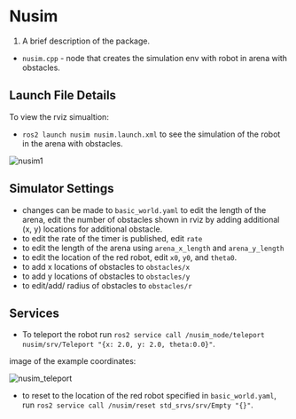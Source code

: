 # Nusim 
1. A brief description of the package.
* `nusim.cpp` - node that creates the simulation env with robot in arena with obstacles.

## Launch File Details
To view the rviz simualtion:
* `ros2 launch nusim nusim.launch.xml` to see the simulation of the robot in the arena with obstacles.

![nusim1](https://github.com/ME495-Navigation/slam-project-dbarsoum/assets/117933155/91fe1f73-a8da-42d9-80bc-8df10d21e5ff)


## Simulator Settings
* changes can be made to `basic_world.yaml` to edit the length of the arena, edit the number of obstacles shown in rviz by adding additional (x, y) locations for additional obstacle.
* to edit the rate of the timer is published, edit `rate`
* to edit the length of the arena using `arena_x_length` and `arena_y_length`
* to edit the location of the red robot, edit `x0`, `y0`, and `theta0`.
* to add x locations of obstacles to `obstacles/x`
* to add y locations of obstacles to `obstacles/y`
* to edit/add/ radius of obstacles to `obstacles/r`

## Services
* To teleport the robot run `ros2 service call /nusim_node/teleport nusim/srv/Teleport "{x: 2.0, y: 2.0, theta:0.0}"`.

image of the example coordinates:

![nusim_teleport](https://github.com/ME495-Navigation/slam-project-dbarsoum/assets/117933155/ac74a3ae-b33d-43bd-943b-39775075037e)

* to reset to the location of the red robot specified in `basic_world.yaml`, run `ros2 service call /nusim/reset std_srvs/srv/Empty "{}"`.
